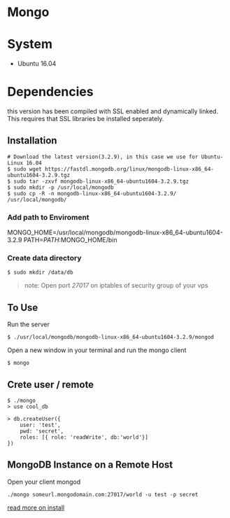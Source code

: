 # Mongo

# System
- Ubuntu 16.04

# Dependencies
this version has been compiled with SSL enabled and dynamically linked.
This requires that SSL libraries be installed seperately.

## Installation

```
# Download the latest version(3.2.9), in this case we use for Ubuntu-Linux 16.04
$ sudo wget https://fastdl.mongodb.org/linux/mongodb-linux-x86_64-ubuntu1604-3.2.9.tgz
$ sudo tar -zxvf mongodb-linux-x86_64-ubuntu1604-3.2.9.tgz
$ sudo mkdir -p /usr/local/mongodb
$ sudo cp -R -n mongodb-linux-x86_64-ubuntu1604-3.2.9/ /usr/local/mongodb/
```

### Add path to Enviroment
>
  MONGO_HOME=/usr/local/mongodb/mongodb-linux-x86_64-ubuntu1604-3.2.9
  PATH=$PATH:$MONGO_HOME/bin

### Create data directory
```
$ sudo mkdir /data/db
```

> note: Open port *27017* on iptables of security group of your vps 

## To Use

Run the server
```
$ ./usr/local/mongodb/mongodb-linux-x86_64-ubuntu1604-3.2.9/mongod
```

Open a new window in your terminal and run the mongo client
```
$ mongo
```

## Crete user / remote
```
$ ./mongo
> use cool_db

> db.createUser({
    user: 'test',
    pwd: 'secret',
    roles: [{ role: 'readWrite', db:'world'}]
})
```
## MongoDB Instance on a Remote Host
Open your client mongod
```
./mongo someurl.mongodomain.com:27017/world -u test -p secret
```

[read more on install](https://docs.mongodb.com/manual/tutorial/install-mongodb-on-linux/)
